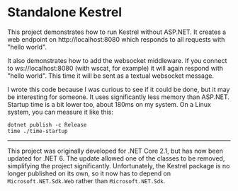 Standalone Kestrel
==================

This project demonstrates how to run Kestrel without ASP.NET.  It creates a web endpoint on http://localhost:8080 which responds to all requests with "hello world".

It also demonstrates how to add the websocket middleware.  If you connect to ws://localhost:8080 (with wscat, for example) it will again respond with "hello world".  This time it will be sent as a textual websocket message.

I wrote this code because I was curious to see if it could be done, but it may be interesting for someone.  It uses significantly less memory than ASP.NET.  Startup time is a bit lower too, about 180ms on my system.  On a Linux system, you can measure it like this:

```
dotnet publish -c Release
time ./time-startup
```

---

This project was originally developed for .NET Core 2.1, but has now been updated for .NET 6.  The update allowed one of the classes to be removed, simplifying the project significantly.  Unfortunately, the Kestrel package is no longer published on its own, so it now has to depend on `Microsoft.NET.Sdk.Web` rather than `Microsoft.NET.Sdk`.
